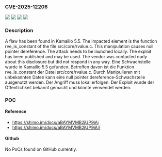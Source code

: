 ### [CVE-2025-12206](https://cve.mitre.org/cgi-bin/cvename.cgi?name=CVE-2025-12206)
![](https://img.shields.io/static/v1?label=Product&message=Kamailio&color=blue)
![](https://img.shields.io/static/v1?label=Version&message=5.5%20&color=brightgreen)
![](https://img.shields.io/static/v1?label=Vulnerability&message=Denial%20of%20Service&color=brightgreen)
![](https://img.shields.io/static/v1?label=Vulnerability&message=NULL%20Pointer%20Dereference&color=brightgreen)

### Description

A flaw has been found in Kamailio 5.5. The impacted element is the function rve_is_constant of the file src/core/rvalue.c. This manipulation causes null pointer dereference. The attack needs to be launched locally. The exploit has been published and may be used. The vendor was contacted early about this disclosure but did not respond in any way.
Eine Schwachstelle wurde in Kamailio 5.5 gefunden. Betroffen davon ist die Funktion rve_is_constant der Datei src/core/rvalue.c. Durch Manipulieren mit unbekannten Daten kann eine null pointer dereference-Schwachstelle ausgenutzt werden. Der Angriff muss lokal erfolgen. Der Exploit wurde der Öffentlichkeit bekannt gemacht und könnte verwendet werden.

### POC

#### Reference
- https://shimo.im/docs/aBAYMVMB2jUP9jAj
- https://shimo.im/docs/aBAYMVMB2jUP9jAj/

#### Github
No PoCs found on GitHub currently.

